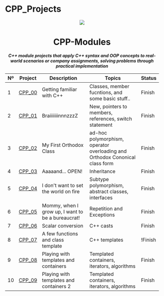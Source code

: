 # CPP_Projects

<p align="center">
  <img src=https://user-images.githubusercontent.com/40824677/149224059-8a1fc9f2-31bc-4335-93b3-6017bf794668.png />
</p>

<h1 align="center">
	CPP-Modules
</h1>

<p align="center">
	<b><i>C++ module projects that apply C++ syntax and OOP concepts to real-world scenarios or company assignments, solving problems through practical implementation</i></b><br>
</p>

|  Nº | Project | Description | Topics | Status |
|-----|---------|-------------|--------|--------|
|  1  | [CPP_00](https://github.com/kay30kim/CPP_Projects/tree/main/Module_00) | Getting familiar with C++       | Classes, member fucntions, and some basic stuff.. | Finish |
|  2  | [CPP_01](https://github.com/kay30kim/CPP_Projects/tree/main/Module_01) | BraiiiiiiinnnzzzZ | New, pointers to members, references, switch statement	 | Finish  |
|  3  | [CPP_02](https://github.com/kay30kim/CPP_Projects/tree/main/Module_02) | My First Orthodox Class      | ad-hoc polymorphism, operator overloading and Orthodox Cononical class form | Finish |
|  4  | [CPP_03](https://github.com/kay30kim/CPP_Projects/tree/main/Module_03) | Aaaaand... OPEN!      | Inheritance | Finish |
|  5  | [CPP_04](https://github.com/kay30kim/CPP_Projects/tree/main/Module_04) | I don't want to set the world on fire       | Subtype polymorphism, abstract classes, interfaces | Finish |
|  6  | [CPP_05](https://github.com/kay30kim/CPP_Projects/tree/main/Module_05) | Mommy, when I grow up, I want to be a bureaucrat!       | Repetition and Exceptions | Finish   |
|  7  | [CPP_06](https://github.com/kay30kim/CPP_Projects/tree/main/Module_06) | Scalar conversion       | C++ casts  | Finish |
|  8  | [CPP_07](https://github.com/kay30kim/CPP_Projects/tree/main/Module_07) | A few functions and class template       | C++ templates   | !Finish  |
|  9  | [CPP_08](https://github.com/kay30kim/CPP_Projects/tree/main/Module_08) | Playing with templates and containers      | Templated containers, iterators, algorithms    | Finish |
|  10  | [CPP_09](https://github.com/kay30kim/CPP_Projects/tree/main/Module_09) | Playing with templates and containers  2     | Templated containers, iterators, algorithms    | Finish |
